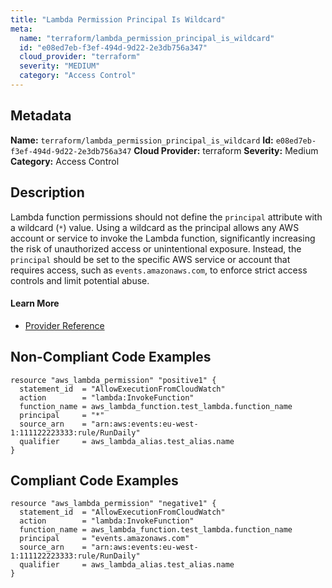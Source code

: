 ```yaml
---
title: "Lambda Permission Principal Is Wildcard"
meta:
  name: "terraform/lambda_permission_principal_is_wildcard"
  id: "e08ed7eb-f3ef-494d-9d22-2e3db756a347"
  cloud_provider: "terraform"
  severity: "MEDIUM"
  category: "Access Control"
---
```

## Metadata
**Name:** `terraform/lambda_permission_principal_is_wildcard`
**Id:** `e08ed7eb-f3ef-494d-9d22-2e3db756a347`
**Cloud Provider:** terraform
**Severity:** Medium
**Category:** Access Control
## Description
Lambda function permissions should not define the `principal` attribute with a wildcard (`*`) value. Using a wildcard as the principal allows any AWS account or service to invoke the Lambda function, significantly increasing the risk of unauthorized access or unintentional exposure. Instead, the `principal` should be set to the specific AWS service or account that requires access, such as `events.amazonaws.com`, to enforce strict access controls and limit potential abuse.

#### Learn More

 - [Provider Reference](https://docs.ansible.com/ansible/latest/collections/community/aws/lambda_policy_module.html)

## Non-Compliant Code Examples
```aws
resource "aws_lambda_permission" "positive1" {
  statement_id  = "AllowExecutionFromCloudWatch"
  action        = "lambda:InvokeFunction"
  function_name = aws_lambda_function.test_lambda.function_name
  principal     = "*"
  source_arn    = "arn:aws:events:eu-west-1:111122223333:rule/RunDaily"
  qualifier     = aws_lambda_alias.test_alias.name
}

```

## Compliant Code Examples
```aws
resource "aws_lambda_permission" "negative1" {
  statement_id  = "AllowExecutionFromCloudWatch"
  action        = "lambda:InvokeFunction"
  function_name = aws_lambda_function.test_lambda.function_name
  principal     = "events.amazonaws.com"
  source_arn    = "arn:aws:events:eu-west-1:111122223333:rule/RunDaily"
  qualifier     = aws_lambda_alias.test_alias.name
}

```